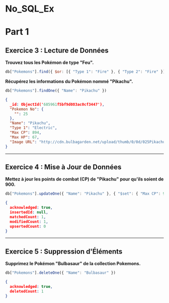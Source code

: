 # No_SQL_Ex
# Part 1
## Exercice 3 : Lecture de Données

**Trouvez tous les Pokémon de type "Feu".**
```js
db["Pokemons"].find({ $or: [{ "Type 1": "Fire" }, { "Type 2": "Fire" }] })
```

**Récupérez les informations du Pokémon nommé "Pikachu".**
```js
db["Pokemons"].findOne({ "Name": "Pikachu" })
```
```json
{
  _id: ObjectId('685961f5bf9d083ac0cf3447'),
  "Pokemon No": {
    "": 25
  },
  "Name": "Pikachu",
  "Type 1": "Electric",
  "Max CP": 894,
  "Max HP": 67,
  "Image URL": "http://cdn.bulbagarden.net/upload/thumb/0/0d/025Pikachu.png/250px-025Pikachu.png"
}
```

---

## Exercice 4 : Mise à Jour de Données

**Mettez à jour les points de combat (CP) de "Pikachu" pour qu'ils soient de 900.**
```js
db["Pokemons"].updateOne({ "Name": "Pikachu" }, { "$set": { "Max CP": 900 } })
```
```json
{
  acknowledged: true,
  insertedId: null,
  matchedCount: 1,
  modifiedCount: 1,
  upsertedCount: 0
}
```

---

## Exercice 5 : Suppression d'Éléments

**Supprimez le Pokémon "Bulbasaur" de la collection Pokemons.**
```js
db["Pokemons"].deleteOne({ "Name": "Bulbasaur" })
```
```json
{
  acknowledged: true,
  deletedCount: 1
}
```
